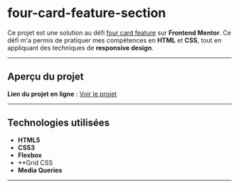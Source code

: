 # four-card-feature-section


Ce projet est une solution au défi [four card feature](https://www.frontendmentor.io/challenges/four-card-feature-section-weK1eFYK) sur **Frontend Mentor**. Ce défi m'a permis de pratiquer mes compétences en **HTML** et **CSS**, tout en appliquant des techniques de **responsive design**.

---

##  **Aperçu du projet**

 **Lien du projet en ligne** : [Voir le projet](https://fou-card-feature.netlify.app/)



---

##  **Technologies utilisées**
- **HTML5**
- **CSS3** 
- **Flexbox**
- **Grid CSS
- **Media Queries** 
---

